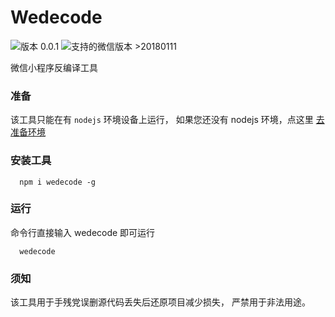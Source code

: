# Wedecode

![版本 0.0.1](https://img.shields.io/badge/版本-0.0.1-blue.svg) ![支持的微信版本 >20180111](https://img.shields.io/badge/%E5%BE%AE%E4%BF%A1%E7%89%88%E6%9C%AC-%3E=20180111-brightgreen.svg)

微信小程序反编译工具


### 准备

该工具只能在有 `nodejs` 环境设备上运行， 如果您还没有 nodejs 环境，点这里 [去准备环境](https://nodejs.org/)

### 安装工具

```shell
  npm i wedecode -g
```

### 运行

命令行直接输入 wedecode 即可运行

```shell
  wedecode
```

### 须知

该工具用于手残党误删源代码丢失后还原项目减少损失， 严禁用于非法用途。
